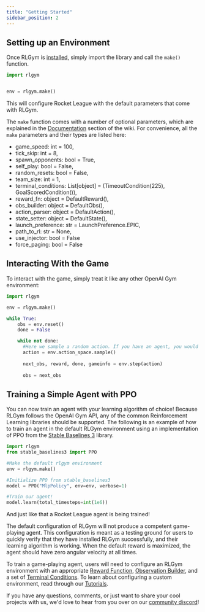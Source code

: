 ```yaml
---
title: "Getting Started"
sidebar_position: 2
---
```


## Setting up an Environment
Once RLGym is [installed](https://rlgym.github.io/docs-page.html#installation), simply import the library and call the `make()` function.
```python
import rlgym


env = rlgym.make()
```
This will configure Rocket League with the default parameters that come with RLGym.

The `make` function comes with a number of optional parameters, which are explained in the [Documentation](https://rlgym.github.io/docs-page.html#documentation) section of the wiki.
For convenience, all the `make` parameters and their types are listed here:
- game_speed: int = 100,
- tick_skip: int = 8,
- spawn_opponents: bool = True,
- self_play: bool = False,
- random_resets: bool = False,
- team_size: int = 1,
- terminal_conditions: List[object] = (TimeoutCondition(225), GoalScoredCondition()),
- reward_fn: object = DefaultReward(),
- obs_builder: object = DefaultObs(),
- action_parser: object = DefaultAction(),
- state_setter: object = DefaultState(),
- launch_preference: str = LaunchPreference.EPIC,
- path_to_rl: str = None,
- use_injector: bool = False
- force_paging: bool = False

## Interacting With the Game
To interact with the game, simply treat it like any other OpenAI Gym environment:

```python
import rlgym

env = rlgym.make()

while True:
    obs = env.reset()
    done = False

    while not done:
      #Here we sample a random action. If you have an agent, you would get an action from it here.
      action = env.action_space.sample() 
      
      next_obs, reward, done, gameinfo = env.step(action)
      
      obs = next_obs
```

## Training a Simple Agent with PPO
You can now train an agent with your learning algorithm of choice! Because RLGym follows the OpenAI Gym API, any of the common Reinforcement Learning libraries should be supported.
The following is an example of how to train an agent in the default RLGym environment using an implementation of PPO from the [Stable Baselines 3](https://stable-baselines3.readthedocs.io/en/master/) library.

```python
import rlgym
from stable_baselines3 import PPO

#Make the default rlgym environment
env = rlgym.make()

#Initialize PPO from stable_baselines3
model = PPO("MlpPolicy", env=env, verbose=1)

#Train our agent!
model.learn(total_timesteps=int(1e6))
```

And just like that a Rocket League agent is being trained! 

The default configuration of RLGym will not produce a competent game-playing agent. This configuration is meant as a testing ground for users to quickly verify that they have installed RLGym successfully, and their learning algorithm is working. When the default reward is maximized, the agent should have zero angular velocity at all times.

To train a game-playing agent, users will need to configure an RLGym environment with an appropriate [Reward Function](https://rlgym.github.io/docs-page.html#reward-functions), [Observation Builder](https://rlgym.github.io/docs-page.html#observation-builders), and a set of [Terminal Conditions](https://rlgym.github.io/docs-page.html#terminal-conditions). To learn about configuring a custom environment, read through our [Tutorials](https://rlgym.github.io/docs-page.html#tutorials).

If you have any questions, comments, or just want to share your cool projects with us, we'd love to hear from you over on our [community discord](https://discord.gg/NjAHcP32Ae)!
